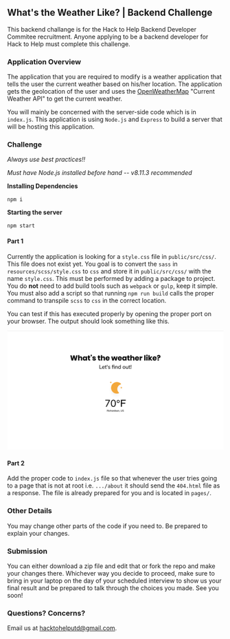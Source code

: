 ## What's the Weather Like? | Backend Challenge
This backend challange is for the Hack to Help Backend Developer Commitee recruitment. Anyone applying to be a backend developer for Hack to Help must complete this challenge.

### Application Overview
The application that you are required to modify is a weather application that tells the user the current weather based on his/her location. The application gets the geolocation of the user and uses the [OpenWeatherMap](https://openweathermap.org/current) "Current Weather API" to get the current weather.

You will mainly be concerned with the server-side code which is in `index.js`. This application is using `Node.js` and `Express` to build a server that will be hosting this application.

### Challenge

*Always use best practices!!*

*Must have Node.js installed before hand -- v8.11.3 recommended*

**Installing Dependencies**

```
npm i
```

**Starting the server**

```
npm start
```

#### Part 1

Currently the application is looking for a `style.css` file in `public/src/css/`. This file does not exist yet. You goal is to convert the `sass` in `resources/scss/style.css` to `css` and store it in `public/src/css/` with the name `style.css`. This must be performed by adding a package to project. You do **not** need to add build tools such as `webpack` or `gulp`, keep it simple. You must also add a script so that running `npm run build` calls the proper command to transpile `scss` to `css` in the correct location.

You can test if this has executed properly by opening the proper port on your browser. The output should look something like this.

![Clear Night](https://raw.githubusercontent.com/HackToHelpUTD/frontend-challenge/master/.github/clear-night.png)

#### Part 2

Add the proper code to `index.js` file so that whenever the user tries going to a page that is not at root i.e. `.../about` it should send the `404.html` file as a response. The file is already prepared for you and is located in `pages/`.

### Other Details
You may change other parts of the code if you need to. Be prepared to explain your changes.

### Submission
You can either download a zip file and edit that or fork the repo and make your changes there. Whichever way you decide to proceed, make sure to bring in your laptop on the day of your scheduled interview to show us your final result and be prepared to talk through the choices you made. See you soon!

### Questions? Concerns?
Email us at [hacktohelputd@gmail.com](mailto:hacktohelputd@gmail.com).